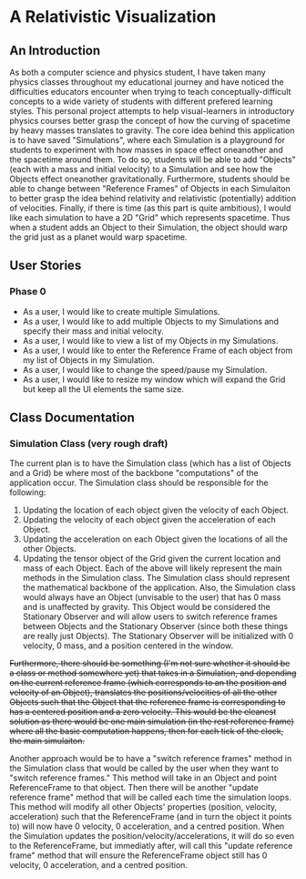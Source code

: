 # A Relativistic Visualization

## An Introduction

As both a computer science and physics student, I have taken many physics classes throughout my educational journey and have noticed the difficulties educators encounter when trying to teach conceptually-difficult concepts to a wide variety of students with different prefered learning styles. This personal project attempts to help visual-learners in introductory physics courses better grasp the concept of how the curving of spacetime by heavy masses translates to gravity. The core idea behind this application is to have saved "Simulations", where each Simulation is a playground for students to experiment with how masses in space effect oneanother and the spacetime around them. To do so, students will be able to add "Objects" (each with a mass and initial velocity) to a Simulation and see how the Objects effect oneanother gravitationally. Furthermore, students should be able to change between "Reference Frames" of Objects in each Simulaiton to better grasp the idea behind relativity and relativistic (potentially) addition of velocities. Finally, if there is time (as this part is quite ambitious), I would like each simulation to have a 2D "Grid" which represents spacetime. Thus when a student adds an Object to their Simulation, the object should warp the grid just as a planet would warp spacetime. 

## User Stories

### Phase 0

- As a user, I would like to create multiple Simulations.
- As a user, I would like to add multiple Objects to my Simulations and specify their mass and initial velocity.
- As a user, I would like to view a list of my Objects in my Simulations.
- As a user, I would like to enter the Reference Frame of each object from my list of Objects in my Simulation.
- As a user, I would like to change the speed/pause my Simulation.
- As a user, I would like to resize my window which will expand the Grid but keep all the UI elements the same size.

## Class Documentation

### Simulation Class (very rough draft)

The current plan is to have the Simulation class (which has a list of Objects and a Grid) be where most of the backbone "computations" of the application occur. The Simulation class should be responsible for the following:
1. Updating the location of each object given the velocity of each Object.
1. Updating the velocity of each object given the acceleration of each Object.
2. Updating the acceleration on each Object given the locations of all the other Objects.
3. Updating the tensor object of the Grid given the current location and mass of each Object.
Each of the above will likely represent the main methods in the Simulation class. The Simulation class should represent the mathematical backbone of the application. Also, the Simulation class would always have an Object (unvisable to the user) that has 0 mass and is unaffected by gravity. This Object would be considered the Stationary Observer and will allow users to switch reference frames between Objects and the Stationary Observer (since both these things are really just Objects). The Stationary Observer will be initialized with 0 velocity, 0 mass, and a position centered in the window.

~~Furthermore, there should be something (I'm not sure whether it should be a class or method somewhere yet) that takes in a Simulation, and depending on the current reference frame (which corresponds to an the position and velocity of an Object), translates the positions/velocities of all the other Objects such that the Object that the reference frame is corresponding to has a centered position and a zero velocity. This would be the cleanest solution as there would be one main simulation (in the rest reference frame) where all the basic computation happens, then for each tick of the clock, the main simulaiton.~~

Another approach would be to have a "switch reference frames" method in the Simulation class that would be called by the user when they want to "switch reference frames." This method will take in an Object and point ReferenceFrame to that object. Then there will be another "update reference frame" method that will be called each time the simulation loops. This method will modify all other Objects' properties (position, velocity, acceleration) such that the ReferenceFrame (and in turn the object it points to) will now have 0 velocity, 0 acceleration, and a centred position. When the Simulation updates the position/velocity/accelerations, it will do so even to the ReferenceFrame, but immediatly after, will call this "update reference frame" method that will ensure the ReferenceFrame object still has 0 velocity, 0 acceleration, and a centred position.

